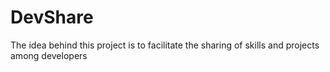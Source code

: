 # DevShare
The idea behind this project is to facilitate the sharing of skills and projects among developers
